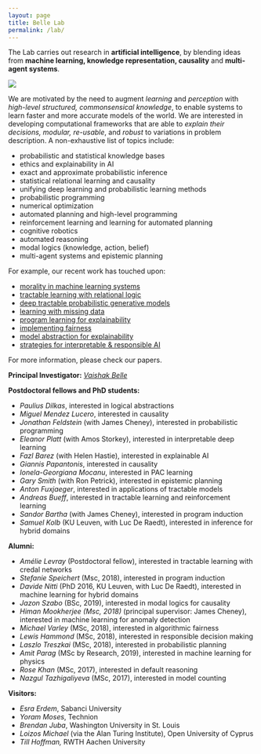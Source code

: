 ```yaml
---
layout: page
title: Belle Lab
permalink: /lab/
---
```



The Lab carries out research in **artificial intelligence**, by blending ideas from **machine learning, knowledge representation, causality** and **multi-agent systems**.

![](https://66.media.tumblr.com/994f435fec79197ca6e3000df9ac8da3/tumblr_inline_pm8x3bRe3E1qamqtz_500.png)

We are motivated by the need to augment _learning_ and _perception_ with _high-level structured, commonsensical knowledge_, to enable systems to learn faster and more accurate models of the world. We are interested in developing computational frameworks that are able to _explain their decisions, modular, re-usable_, and _robust_ to variations in problem description. A non-exhaustive list of topics include:

*   probabilistic and statistical knowledge bases
*   ethics and explainability in AI 
*   exact and approximate probabilistic inference
*   statistical relational learning and causality
*   unifying deep learning and probabilistic learning methods
*   probabilistic programming
*   numerical optimization
*   automated planning and high-level programming
*   reinforcement learning and learning for automated planning
*   cognitive robotics
*   automated reasoning
*   modal logics (knowledge, action, belief)
*   multi-agent systems and epistemic planning

For example, our recent work has touched upon: 

*   [morality in machine learning systems](https://arxiv.org/pdf/1810.03736) 
*   [tractable learning with relational logic](https://www.evernote.com/shard/s7/sh/4af8f2a4-39da-4481-89ac-c9bf614052b7/a736c308c0c434cb98ffe68650c47a52) 
*   [deep tractable probabilistic generative models](https://arxiv.org/pdf/1807.05464) 
*   [learning with missing data](https://arxiv.org/pdf/1901.05847)
*   [program learning for explainability](https://arxiv.org/pdf/1807.05527) 
*   [implementing fairness](https://arxiv.org/abs/1905.07026)
*   [model abstraction for explainability](https://arxiv.org/pdf/1810.02434) 
*   [strategies for interpretable & responsible AI](https://www.evernote.com/shard/s7/client/snv?noteGuid=ebb6675f-6eb5-455b-8e81-8a151b4f5cdc&noteKey=8fa9bbefdba6d9f99b47e6d9255fa0b3&sn=https%3A%2F%2Fwww.evernote.com%2Fshard%2Fs7%2Fsh%2Febb6675f-6eb5-455b-8e81-8a151b4f5cdc%2F8fa9bbefdba6d9f99b47e6d9255fa0b3&title=biochemist%2Barticle) 

For more information, please check our papers. 

**Principal Investigator:** [_Vaishak Belle_](http://vaishakbelle.com/)

**Postdoctoral fellows and PhD students:**

*   _Paulius Dilkas_, interested in logical abstractions
*   _Miguel Mendez Lucero_, interested in causality
*   _Jonathan Feldstein_ (with James Cheney), interested in probabilistic programming
*   _Eleanor Platt_ (with Amos Storkey), interested in interpretable deep learning
*   _Fazl Barez_ (with Helen Hastie), interested in explainable AI
*   _Giannis Papantonis_, interested in causality
*   _Ionela-Georgiana Mocanu_, interested in PAC learning
*   _Gary Smith_ (with Ron Petrick), interested in epistemic planning
*   _Anton Fuxjaeger_, interested in applications of tractable models
*   _Andreas Bueff_, interested in tractable learning and reinforcement learning
*   _Sandor Bartha_ (with James Cheney), interested in program induction
*   _Samuel Kolb_ (KU Leuven, with Luc De Raedt), interested in inference for hybrid domains

**Alumni:**

*   _Amélie Levray_ (Postdoctoral fellow), interested in tractable learning with credal networks
*   _Stefanie Speichert_ (Msc, 2018), interested in program induction
*   _Davide Nitti_ (PhD 2016, KU Leuven, with Luc De Raedt), interested in machine learning for hybrid domains
*   _Jazon Szabo_ (BSc, 2019), interested in modal logics for causality
*   _Himan Mookherjee (Msc, 2018)_ (principal supervisor: James Cheney), interested in machine learning for anomaly detection
*   _Michael Varley_ (MSc, 2018), interested in algorithmic fairness
*   _Lewis Hammond_ (MSc, 2018), interested in responsible decision making
*   _Laszlo Treszkai_ (MSc, 2018), interested in probabilistic planning
*   _Amit Parag_ (MSc by Research, 2019), interested in machine learning for physics
*   _Rose Khan_ (MSc, 2017), interested in default reasoning
*   _Nazgul Tazhigaliyeva_ (MSc, 2017), interested in model counting

**Visitors:**

*   _Esra Erdem_, Sabanci University
*   _Yoram Moses_, Technion
*   _Brendan Juba_, Washington University in St. Louis
*   _Loizos Michael_ (via the Alan Turing Institute), Open University of Cyprus
*   _Till Hoffman,_ RWTH Aachen University
